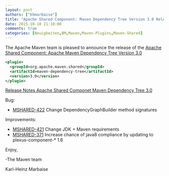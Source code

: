```yaml
---
layout: post
authors: ["khmarbaise"]
title: "Apache Shared Component: Maven Dependency Tree Version 3.0 Released"
date: 2015-10-10 21:10:00
comments: true
categories: [Neuigkeiten,BM,Maven,Maven-Plugins,Maven-Shared]
---
```

The Apache Maven team is pleased to announce the release of the 
[Apache Shared Component: Apache Maven Dependency Tree Version 3.0](https://maven.apache.org/shared/maven-dependency-tree/)


``` xml
<plugin>
  <groupId>org.apache.maven.shared</groupId>
  <artifactId>maven-dependency-tree</artifactId>
  <version>3.0</version>
</plugin>
```

<!-- more -->

[Release Notes Apache Shared Componet Maven Dependency Tree 3.0](https://issues.apache.org/jira/secure/ReleaseNote.jspa?projectId=12317922&version=12331490)

Bug:

 * [MSHARED-422](https://issues.apache.org/jira/browse/MSHARED-422) Change DependencyGraphBuilder method signatures

Improvements:

 * [MSHARED-421](https://issues.apache.org/jira/browse/MSHARED-421) Change JDK + Maven requirements
 * [MSHARED-371](https://issues.apache.org/jira/browse/MSHARED-371) Increase chance of java8 compliance by updating to plexus-component-* 1.6

Enjoy,

-The Maven team

Karl-Heinz Marbaise
